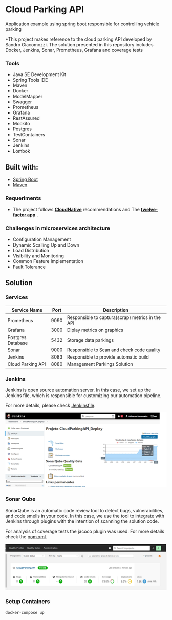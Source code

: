 
# Cloud Parking API

Application example using spring boot responsible for controlling vehicle parking

*This project makes reference to the cloud parking API developed by Sandro Giacomozzi. The solution presented in this repository includes Docker, Jenkins, Sonar, Prometheus, Grafana and coverage tests

### Tools

- Java SE Development Kit
- Spring Tools IDE
- Maven
- Docker
- ModelMapper
- Swagger
- Prometheus
- Grafana
- RestAssured
- Mockito
- Postgres
- TestContainers
- Sonar
- Jenkins
- Lombok

## Built with:

- [Spring Boot](https://spring.io/projects/spring-boot)
- [Maven](https://maven.apache.org/)

### Requeriments

- The project follows [**CloudNative**](https://www.cncf.io/) recommendations and The [**twelve-factor app**](https://12factor.net/) . 


### Challenges in microservices architecture

- Configuration Management
- Dynamic Scalling Up and Down
- Load Distribution
- Visibility and Monitoring
- Common Feature Implementation
- Fault Tolerance

## Solution

### Services

| Service Name             | Port       | Description                                       |
|--------------------------|------------|---------------------------------------------------|
| Prometheus               | 9090       | Responsible to captura(scrap) metrics in the API  |
| Grafana                  | 3000       | Diplay metrics on graphics                        | 
| Postgres Database        | 5432       | Storage data parkings                             |
| Sonar                    | 9000       | Responsible to Scan and check code quality        |
| Jenkins                  | 8083       | Responsible to provide automatic build            |
| Cloud Parking API        | 8080       | Management Parkings Solution                      |


### Jenkins

Jenkins is open source automation server. In this case, we set up the Jenkins file, which is responsible for customizing our automation pipeline.

For more details, please check [Jenkinsfile](Jenkinsfile).

<img src="img/img_jenkins.png">

### Sonar Qube

SonarQube is an automatic code review tool to detect bugs, vulnerabilities, and code smells in your code.
In this case, we use the tool to integrate with Jenkins through plugins with the intention of scanning the solution code.

For analysis of coverage tests the jacoco plugin was used. For more details check the [pom.xml](pom.xml).

<img src="img/sonar.PNG">

### Setup Containers

```sh
docker-compose up
```

